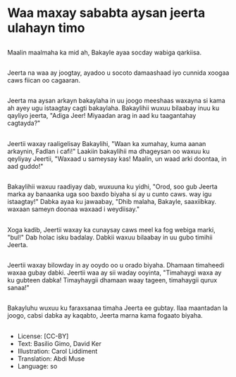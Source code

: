 # Waa maxay sababta aysan jeerta ulahayn timo

##
Maalin maalmaha ka mid ah, Bakayle ayaa socday wabiga qarkiisa.

##
Jeerta na waa ay joogtay, ayadoo u socoto damaashaad iyo cunnida xoogaa caws fiican oo cagaaran.

##
Jeerta ma aysan arkayn bakaylaha in uu joogo meeshaas waxayna si kama ah ayey ugu istaagtay cagti bakaylaha. Bakaylihii wuxuu bilaabay inuu ku qayliyo jeerta, "Adiga Jeer! Miyaadan arag in aad ku taagantahay cagtayda?"

##
Jeertii waxay raaligelisay Bakaylihi, "Waan ka xumahay, kuma aanan arkaynin, Fadlan i cafi!" Laakiin bakaylihii ma dhageysan oo waxuu ku qeyliyay Jeertii, "Waxaad u sameysay kas! Maalin, un waad arki doontaa, in aad guddo!"

##
Bakaylihii waxuu raadiyay dab, wuxuuna ku yidhi, "Orod, soo gub Jeerta marka ay banaanka uga soo baxdo biyaha si ay u cunto caws. way igu istaagtay!" Dabka ayaa ku jawaabay, "Dhib malaha, Bakayle, saaxiibkay. waxaan sameyn doonaa waxaad i weydiisay."

##
Xoga kadib, Jeertii waxay ka cunaysay caws meel ka fog webiga marki, "bul!" Dab holac isku badalay. Dabkii waxuu bilaabay in uu gubo timihii Jeerta.

##
Jeertii waxay bilowday in ay ooydo oo u orado biyaha. Dhamaan timaheedi waxaa gubay dabki. Jeertii waa ay sii waday ooyinta, "Timahaygi waxa ay ku gubteen dabka! Timayhaygii dhamaan waay tageen, timahaygii qurux sanaa!"

##
Bakayluhu wuxuu ku faraxsanaa timaha Jeerta ee gubtay. Ilaa maantadan la joogo, cabsi dabka ay kaqabto, Jeerta marna kama fogaato biyaha.

##
* License: [CC-BY]
* Text: Basilio Gimo, David Ker
* Illustration: Carol Liddiment
* Translation: Abdi Muse
* Language: so
